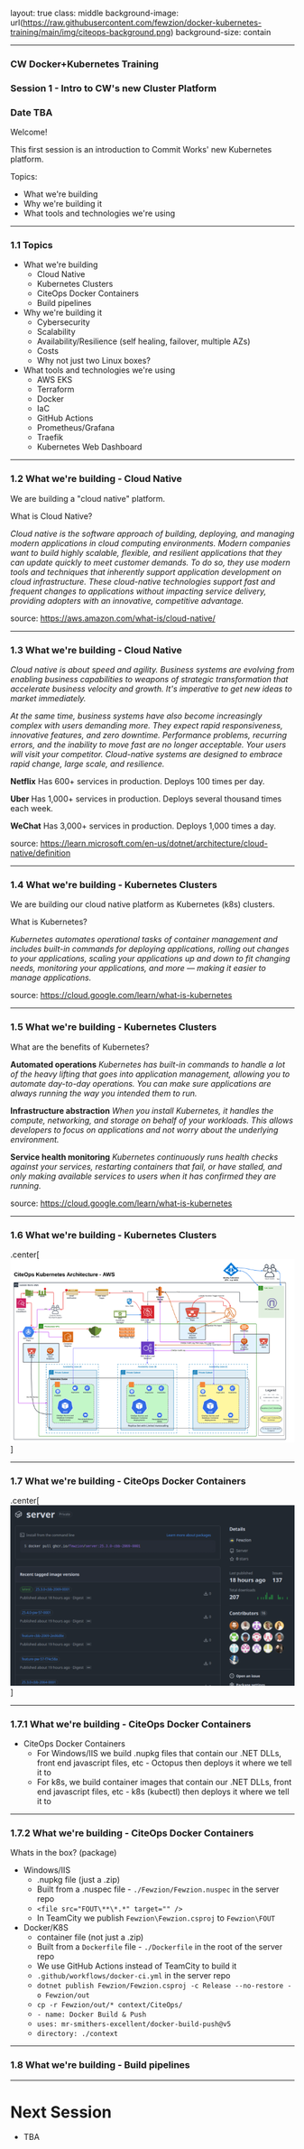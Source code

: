 layout: true
class: middle
background-image: url(https://raw.githubusercontent.com/fewzion/docker-kubernetes-training/main/img/citeops-background.png)
background-size: contain

---

### CW Docker+Kubernetes Training
### Session 1 - Intro to CW's new Cluster Platform
### Date TBA

Welcome!

This first session is an introduction to Commit Works' new Kubernetes platform.

Topics:
- What we're building
- Why we're building it
- What tools and technologies we're using

---

### 1.1 Topics

- What we're building
  - Cloud Native
  - Kubernetes Clusters
  - CiteOps Docker Containers
  - Build pipelines
- Why we're building it
  - Cybersecurity
  - Scalability
  - Availability/Resilience (self healing, failover, multiple AZs)
  - Costs
  - Why not just two Linux boxes?
- What tools and technologies we're using
  - AWS EKS
  - Terraform
  - Docker
  - IaC
  - GitHub Actions
  - Prometheus/Grafana
  - Traefik
  - Kubernetes Web Dashboard

---

### 1.2 What we're building - Cloud Native

We are building a "cloud native" platform.

What is Cloud Native?

*Cloud native is the software approach of building, deploying, and managing modern applications in cloud computing environments. Modern companies want to build highly scalable, flexible, and resilient applications that they can update quickly to meet customer demands. To do so, they use modern tools and techniques that inherently support application development on cloud infrastructure. These cloud-native technologies support fast and frequent changes to applications without impacting service delivery, providing adopters with an innovative, competitive advantage.*

source: https://aws.amazon.com/what-is/cloud-native/

---

### 1.3 What we're building - Cloud Native

*Cloud native is about speed and agility. Business systems are evolving from enabling business capabilities to weapons of strategic transformation that accelerate business velocity and growth. It's imperative to get new ideas to market immediately.*

*At the same time, business systems have also become increasingly complex with users demanding more. They expect rapid responsiveness, innovative features, and zero downtime. Performance problems, recurring errors, and the inability to move fast are no longer acceptable. Your users will visit your competitor. Cloud-native systems are designed to embrace rapid change, large scale, and resilience.*

**Netflix** Has 600+ services in production. Deploys 100 times per day.

**Uber**  Has 1,000+ services in production. Deploys several thousand times each week.

**WeChat**  Has 3,000+ services in production. Deploys 1,000 times a day.

source: https://learn.microsoft.com/en-us/dotnet/architecture/cloud-native/definition

---

### 1.4 What we're building - Kubernetes Clusters

We are building our cloud native platform as Kubernetes (k8s) clusters.

What is Kubernetes?

*Kubernetes automates operational tasks of container management and includes built-in commands for deploying applications, rolling out changes to your applications, scaling your applications up and down to fit changing needs, monitoring your applications, and more — making it easier to manage applications.*

source: https://cloud.google.com/learn/what-is-kubernetes

---

### 1.5 What we're building - Kubernetes Clusters

What are the benefits of Kubernetes?

**Automated operations** *Kubernetes has built-in commands to handle a lot of the heavy lifting that goes into application management, allowing you to automate day-to-day operations. You can make sure applications are always running the way you intended them to run.*

**Infrastructure abstraction** *When you install Kubernetes, it handles the compute, networking, and storage on behalf of your workloads. This allows developers to focus on applications and not worry about the underlying environment.*

**Service health monitoring** *Kubernetes continuously runs health checks against your services, restarting containers that fail, or have stalled, and only making available services to users when it has confirmed they are running.*

source: https://cloud.google.com/learn/what-is-kubernetes

---

### 1.6 What we're building - Kubernetes Clusters

.center[![](https://raw.githubusercontent.com/fewzion/docker-kubernetes-training/main/img/CiteOps.Kubernetes.Architecture-AWS.png)]

---

### 1.7 What we're building - CiteOps Docker Containers


.center[![](https://raw.githubusercontent.com/fewzion/docker-kubernetes-training/main/img/server.ghcr.png)]

---

### 1.7.1 What we're building - CiteOps Docker Containers

- CiteOps Docker Containers
  - For Windows/IIS we build .nupkg files that contain our .NET DLLs, front end javascript files, etc - Octopus then deploys it where we tell it to
  - For k8s, we build container images that contain our .NET DLLs, front end javascript files, etc - k8s (kubectl) then deploys it where we tell it to

---

### 1.7.2 What we're building - CiteOps Docker Containers

Whats in the box? (package)
- Windows/IIS
  - .nupkg file (just a .zip)
  - Built from a .nuspec file - `./Fewzion/Fewzion.nuspec` in the server repo
  - `<file src="FOUT\**\*.*" target="" />`
  - In TeamCity we publish `Fewzion\Fewzion.csproj` to `Fewzion\FOUT`
- Docker/K8S
  - container file (not just a .zip)
  - Built from a `Dockerfile` file - `./Dockerfile` in the root of the server repo
  - We use GitHub Actions instead of TeamCity to build it
  - `.github/workflows/docker-ci.yml` in the server repo
  - `dotnet publish Fewzion/Fewzion.csproj -c Release --no-restore -o Fewzion/out`
  - `cp -r Fewzion/out/* context/CiteOps/`
  - `- name: Docker Build & Push`
  - `uses: mr-smithers-excellent/docker-build-push@v5`
  - `directory: ./context`

---

### 1.8 What we're building - Build pipelines

---

# Next Session

- TBA
